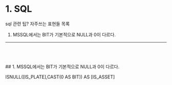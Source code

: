 # 1. SQL

sql 관련 팁? 자주쓰는 표현들 목록

1. MSSQL에서는 BIT가 기본적으로 NULL과 0이 다르다.








<hr />
<br />
<br />
<br />
## 1. MSSQL에서는 BIT가 기본적으로 NULL과 0이 다르다.

ISNULL([IS_PLATE],CAST(0 AS BIT)) AS [IS_ASSET]
